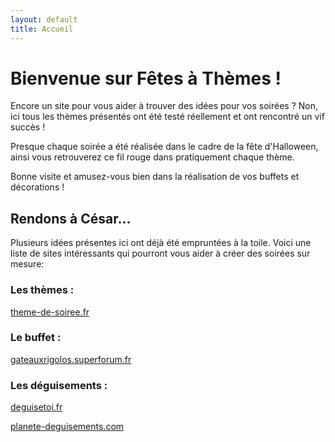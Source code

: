 ```yaml
---
layout: default
title: Accueil
---
```


# Bienvenue sur Fêtes à Thèmes !

Encore un site pour vous aider à trouver des idées pour vos soirées ? Non, ici tous les thèmes présentés ont été testé réellement et ont rencontré un vif succès !

Presque chaque soirée a été réalisée dans le cadre de la fête d'Halloween, ainsi vous retrouverez ce fil rouge dans pratiquement chaque thème.

Bonne visite et amusez-vous bien dans la réalisation de vos buffets et décorations !

## Rendons à César...

Plusieurs idées présentes ici ont déjà été empruntées à la toile. Voici une liste de sites intéressants qui pourront vous aider à créer des soirées sur mesure:

### Les thèmes :

[theme-de-soiree.fr](http://www.theme-de-soiree.fr)

### Le buffet :

[gateauxrigolos.superforum.fr](http://gateauxrigolos.superforum.fr)

### Les déguisements :

[deguisetoi.fr](http://www.deguisetoi.fr)

[planete-deguisements.com](http://www.planete-deguisements.com)

